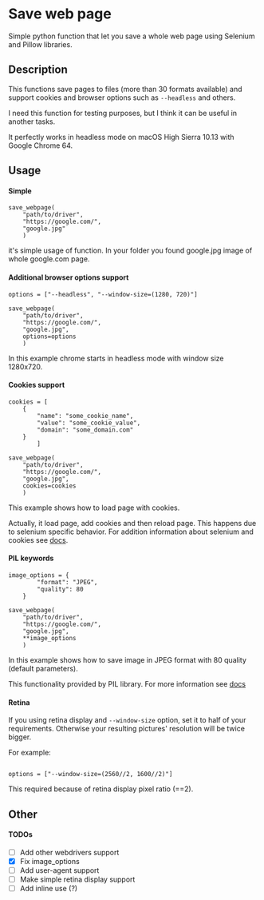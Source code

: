 # Save web page
Simple python function that let you save a whole web page using Selenium and Pillow libraries.

## Description

This functions save pages to files (more than 30 formats available) and support cookies and browser options such as `--headless` and others.

I need this function for testing purposes, but I think it can be useful in another tasks.

It perfectly works in headless mode on macOS High Sierra 10.13 with Google Chrome 64.


## Usage
#### Simple

```
save_webpage(
    "path/to/driver",
    "https://google.com/",
    "google.jpg"
    )
```

it's simple usage of function. In your folder you found google.jpg image of whole google.com page.

#### Additional browser options support

```
options = ["--headless", "--window-size=(1280, 720)"]

save_webpage(
    "path/to/driver",
    "https://google.com/",
    "google.jpg",
    options=options
    )
```

In this example chrome starts in headless mode with window size 1280x720.

#### Cookies support

```
cookies = [
    {
        "name": "some_cookie_name",
        "value": "some_cookie_value",
        "domain": "some_domain.com"
    }
        ]

save_webpage(
    "path/to/driver",
    "https://google.com/",
    "google.jpg",
    cookies=cookies
    )
```

This example shows how to load page with cookies.

Actually, it load page, add cookies and then reload page. This happens due to selenium specific behavior. For addition information about selenium and cookies see [docs](http://www.seleniumhq.org/docs/03_webdriver.jsp).

#### PIL keywords

```
image_options = {
        "format": "JPEG",
        "quality": 80
    }

save_webpage(
    "path/to/driver",
    "https://google.com/",
    "google.jpg",
    **image_options
    )
```

In this example shows how to save image in JPEG format with 80 quality (default parameters).

This functionality provided by PIL library. For more information see [docs](http://pillow.readthedocs.io/en/3.1.x/handbook/image-file-formats.html)

#### Retina

If you using retina display and `--window-size` option, set it to half of your requirements. Otherwise your resulting pictures' resolution will be twice bigger.

For example:

```

options = ["--window-size=(2560//2, 1600//2)"]
```

This required because of retina display pixel ratio (==2).

## Other
#### TODOs

- [ ] Add other webdrivers support
- [x] Fix image_options
- [ ] Add user-agent support
- [ ] Make simple retina display support
- [ ] Add inline use (?)
